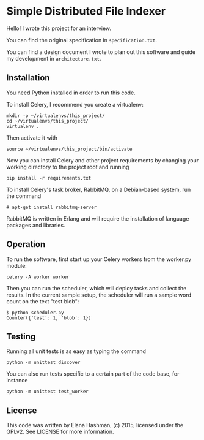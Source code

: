 # Simple Distributed File Indexer #

Hello! I wrote this project for an interview.

You can find the original specification in `specification.txt`.

You can find a design document I wrote to plan out this software and guide my
development in `architecture.txt`.

## Installation ##

You need Python installed in order to run this code.

To install Celery, I recommend you create a virtualenv:

```
mkdir -p ~/virtualenvs/this_project/
cd ~/virtualenvs/this_project/
virtualenv .
```

Then activate it with

```
source ~/virtualenvs/this_project/bin/activate
```

Now you can install Celery and other project requirements by changing your
working directory to the project root and running

```
pip install -r requirements.txt
```

To install Celery's task broker, RabbitMQ, on a Debian-based system, run the
command

```
# apt-get install rabbitmq-server
```

RabbitMQ is written in Erlang and will require the installation of language
packages and libraries.

## Operation ##

To run the software, first start up your Celery workers from the worker.py
module:

```
celery -A worker worker
```

Then you can run the scheduler, which will deploy tasks and collect the
results. In the current sample setup, the scheduler will run a sample word
count on the text "test blob":

```
$ python scheduler.py
Counter({'test': 1, 'blob': 1})
```

## Testing ##

Running all unit tests is as easy as typing the command

```
python -m unittest discover
```

You can also run tests specific to a certain part of the code base, for
instance

```
python -m unittest test_worker
```

## License ##

This code was written by Elana Hashman, (c) 2015, licensed under the GPLv2. See
LICENSE for more information.
